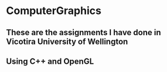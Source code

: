 # ComputerGraphics
## These are the assignments I have done in Vicotira University of Wellington

## Using C++ and OpenGL
